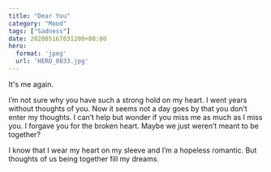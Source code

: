 ```yaml
---
title: "Dear You"
category: "Mood"
tags: ["Sadness"]
date: 20200516T031200+08:00
hero:
  format: 'jpeg'
  url: 'HERO_0033.jpg'
---
```

It's me again.

I’m not sure why you have such a strong hold on my heart. I went years without thoughts of you. Now it seems not a day goes by that you don’t enter my thoughts. I can’t help but wonder if you miss me as much as I miss you. I forgave you for the broken heart. Maybe we just weren’t meant to be together?

I know that I wear my heart on my sleeve and I’m a hopeless romantic. But thoughts of us being together fill my dreams.

